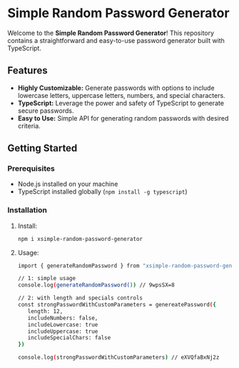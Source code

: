 # Simple Random Password Generator

Welcome to the **Simple Random Password Generator**! This repository contains a straightforward and easy-to-use password generator built with TypeScript.

## Features

- **Highly Customizable:** Generate passwords with options to include lowercase letters, uppercase letters, numbers, and special characters.
- **TypeScript:** Leverage the power and safety of TypeScript to generate secure passwords.
- **Easy to Use:** Simple API for generating random passwords with desired criteria.

## Getting Started

### Prerequisites

- Node.js installed on your machine
- TypeScript installed globally (`npm install -g typescript`)

### Installation

1. Install:

   ```bash
   npm i xsimple-random-password-generator

   ```

1. Usage:

   ```sh
   import { generateRandomPassword } from "xsimple-random-password-generator";

   // 1: simple usage
   console.log(generateRandomPassword()) // 9wpsSX=8

   // 2: with length and specials controls
   const strongPasswordWithCustomParameters = genereatePassword({
      length: 12,
      includeNumbers: false,
      includeLowercase: true
      includeUppercase: true
      includeSpecialChars: false
   })

   console.log(strongPasswordWithCustomParameters) // eXVQfaBxNj2z
   ```
